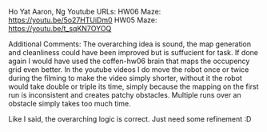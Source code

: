 Ho Yat Aaron, Ng
Youtube URLs:
HW06 Maze:  https://youtu.be/5o27HTUiDm0 
HW05 Maze:  https://youtu.be/t_sqKN7OYOQ 

Additional Comments:
The overarching idea is sound, the map generation and cleanliness could have been improved but is suffucient for task. If done again I would have used the coffen-hw06 brain that maps the occupency grid even better. In the youtube videos I do move the robot once or twice during the filming to make the video simply shorter, without it the robot would take double or triple its time, simply because the mapping on the first run is inconsistent and creates patchy obstacles. Multiple runs over an obstacle simply takes too much time.

Like I said, the overarching logic is correct. Just need some refinement :D